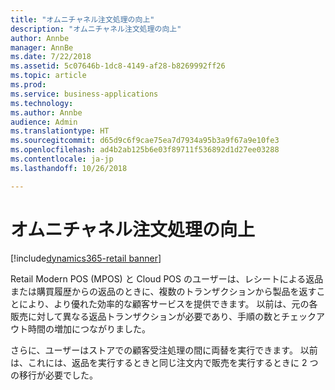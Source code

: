 ```yaml
---
title: "オムニチャネル注文処理の向上"
description: "オムニチャネル注文処理の向上"
author: Annbe
manager: AnnBe
ms.date: 7/22/2018
ms.assetid: 5c07646b-1dc8-4149-af28-b8269992ff26
ms.topic: article
ms.prod: 
ms.service: business-applications
ms.technology: 
ms.author: Annbe
audience: Admin
ms.translationtype: HT
ms.sourcegitcommit: d65d9c6f9cae75ea7d7934a95b3a9f67a9e10fe3
ms.openlocfilehash: ad4b2ab125b6e03f89711f536892d1d27ee03288
ms.contentlocale: ja-jp
ms.lasthandoff: 10/26/2018

---
```

#  <a name="improved-omni-channel-order-processing"></a>オムニチャネル注文処理の向上

[!include[dynamics365-retail banner](../includes/dynamics365-retail.md)]




Retail Modern POS (MPOS) と Cloud POS のユーザーは、レシートによる返品または購買履歴からの返品のときに、複数のトランザクションから製品を返すことにより、より優れた効率的な顧客サービスを提供できます。 以前は、元の各販売に対して異なる返品トランザクションが必要であり、手順の数とチェックアウト時間の増加につながりました。

さらに、ユーザーはストアでの顧客受注処理の間に両替を実行できます。 以前は、これには、返品を実行するときと同じ注文内で販売を実行するときに 2 つの移行が必要でした。

